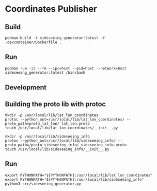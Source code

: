 # Coordinates Publisher

## Build

```shell
podman build -t sideseeing_generator:latest -f .devcontainer/Dockerfile .
```

## Run

```shell
podman run -it --rm --ipc=host --pid=host --network=host sideseeing_generator:latest /bin/bash
```

## Development

## Building the proto lib with protoc

```shell
mkdir -p /usr/local/lib/lat_lon_coordinates
protoc --python_out=/usr/local/lib/lat_lon_coordinates/ --proto_path=proto_lat_lon/ lat_lon.proto
touch /usr/local/lib/lat_lon_coordinates/__init__.py

mkdir -p /usr/local/lib/sideseeing_info
protoc --python_out=/usr/local/lib/sideseeing_info/ --proto_path=/proto_sideseeing_info/ sideseeing_info.proto
touch /usr/local/lib/sideseeing_info/__init__.py
```
## Run

```shell
export PYTHONPATH="${PYTHONPATH}:/usr/local/lib/lat_lon_coordinates"
export PYTHONPATH="${PYTHONPATH}:/usr/local/lib/sideseeing_info"
python3 src/sideseeing_generator.py
```
